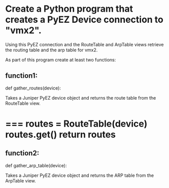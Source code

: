 # Create a Python program that creates a PyEZ Device connection to "vmx2". 

Using this PyEZ connection and the RouteTable and ArpTable views retrieve the 
routing table and the arp table for vmx2.

As part of this program create at least two functions:

function1:
-----
def gather_routes(device):

Takes a Juniper PyEZ device object and returns the route table from the
RouteTable view.

===
routes = RouteTable(device)
routes.get()
return routes
===


function2:
-----
def gather_arp_table(device):

Takes a Juniper PyEZ device object and returns the ARP table from the
ArpTable view.

